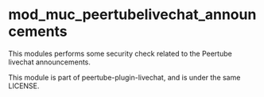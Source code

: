 <!--
SPDX-FileCopyrightText: 2024-2025 John Livingston <https://www.john-livingston.fr/>

SPDX-License-Identifier: AGPL-3.0-only
-->

# mod_muc_peertubelivechat_announcements

This modules performs some security check related to the Peertube livechat announcements.

This module is part of peertube-plugin-livechat, and is under the same LICENSE.
